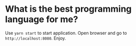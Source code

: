 # What is the best programming language for me?

Use `yarn start` to start application.
Open browser and go to `http://localhost:8080`.
Enjoy.
